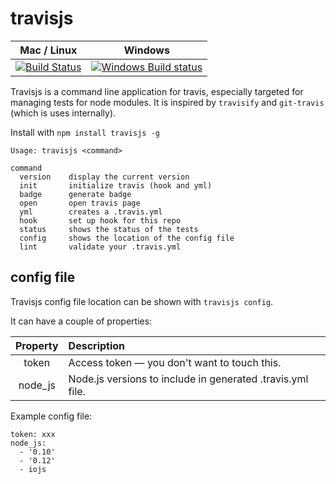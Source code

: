 # travisjs

Mac / Linux | Windows
----------  | ---------
[![Build Status](https://travis-ci.org/finnp/node-travisjs.svg?branch=master)](https://travis-ci.org/finnp/node-travisjs) | [![Windows Build status](http://img.shields.io/appveyor/ci/finnp/node-travisjs.svg)](https://ci.appveyor.com/project/finnp/node-travisjs/branch/master)

Travisjs is a command line application for travis, especially targeted 
for managing tests for  node modules. It is inspired by `travisify` and `git-travis` 
(which is uses internally).

Install with `npm install travisjs -g`

```
Usage: travisjs <command>

command
  version    display the current version
  init       initialize travis (hook and yml)
  badge      generate badge
  open       open travis page
  yml        creates a .travis.yml
  hook       set up hook for this repo
  status     shows the status of the tests
  config     shows the location of the config file
  lint       validate your .travis.yml
```

## config file

Travisjs config file location can be shown with `travisjs config`.

It can have a couple of properties:

| Property | Description
| :------: | :----------
| token    | Access token — you don't want to touch this.
| node_js  | Node.js versions to include in generated .travis.yml file.

Example config file:

```
token: xxx
node_js:
  - '0.10'
  - '0.12'
  - iojs
```
